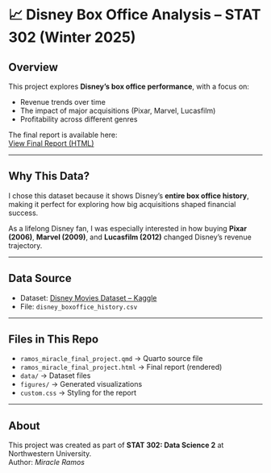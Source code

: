 # 📈 Disney Box Office Analysis – STAT 302 (Winter 2025)

## Overview
This project explores **Disney’s box office performance**, with a focus on:
- Revenue trends over time  
- The impact of major acquisitions (Pixar, Marvel, Lucasfilm)  
- Profitability across different genres  

The final report is available here:  
[View Final Report (HTML)](https://miracleramos2025.github.io/disney-boxoffice-analysis/ramos_miracle_final_project.html)

---

## Why This Data?
I chose this dataset because it shows Disney’s **entire box office history**, making it perfect for exploring how big acquisitions shaped financial success.  

As a lifelong Disney fan, I was especially interested in how buying **Pixar (2006)**, **Marvel (2009)**, and **Lucasfilm (2012)** changed Disney’s revenue trajectory.  

---

## Data Source
- Dataset: [Disney Movies Dataset – Kaggle](https://www.kaggle.com/datasets)  
- File: `disney_boxoffice_history.csv`

---

## Files in This Repo
- `ramos_miracle_final_project.qmd` → Quarto source file  
- `ramos_miracle_final_project.html` → Final report (rendered)  
- `data/` → Dataset files  
- `figures/` → Generated visualizations  
- `custom.css` → Styling for the report  

---

## About
This project was created as part of **STAT 302: Data Science 2** at Northwestern University.  
Author: *Miracle Ramos*  
